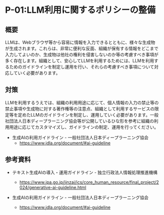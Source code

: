 # P-01:LLM利用に関するポリシーの整備
## 概要
LLMは、Webブラウザ等から容易に情報を入力できるとともに、様々な生成物が生成されます。これらは、非常に便利な反面、組織が保有する情報をどこまで入力してよいのか、生成物は他社の権利を侵害しないのか等の考慮すべき事項が多く存在します。組織として、安心してLLMを利用するためには、LLMを利用するためのガイドラインを制定し運用を行い、それらの考慮すべき事項について対応していく必要があります。

## 対策
LLMを利用するうえでは、組織の利用用途に応じて、個人情報の入力の禁止等の禁止事項や生成物に対する著作権等の注意点、組織として利用するサービスの限定等を定めたLLMのガイドラインを制定し、運用していく必要があります。一般社団法人日本ディープラーニング協会等が公開しているひな形を参考に組織の利用用途に応じてカスタマイズし、ガイドラインの制定、運用を行ってください。
* 生成AIの利用ガイドライン - 一般社団法人日本ディープラーニング協会
    * https://www.jdla.org/document/#ai-guideline


## 参考資料
* テキスト生成AIの導入・運用ガイドライン - 独立行政法人情報処理推進機構
    * https://www.ipa.go.jp/jinzai/ics/core_human_resource/final_project/2024/generative-ai-guideline.html
  
* 生成AIの利用ガイドライン - 一般社団法人日本ディープラーニング協会
    * https://www.jdla.org/document/#ai-guideline